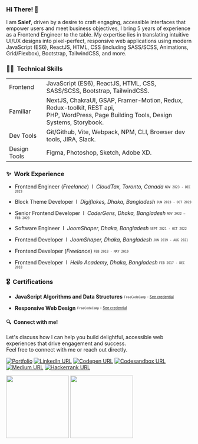 <!-- ![visitors](https://visitor-badge.glitch.me/badge?page_id=iamsief.iamsaief) -->

### Hi There! 👋&nbsp;  

I am **Saief**, driven by a desire to craft engaging, accessible interfaces that empower users and meet business objectives, I bring 5 years of experience as a Frontend Engineer to the table. My expertise lies in translating intuitive UI/UX designs into pixel-perfect, responsive web applications using modern JavaScript (ES6), ReactJS, HTML, CSS (including SASS/SCSS, Animations, Grid/Flexbox), Bootstrap, TailwindCSS, and more.


### 🧑‍💻&nbsp; Technical Skills
<table>
    <tr>
        <td>Frontend</td>
        <td>JavaScript (ES6), ReactJS, HTML, CSS, SASS/SCSS, Bootstrap, TailwindCSS.</td>
    </tr>
    <tr>
        <td>Familiar</td>
        <td>NextJS, ChakraUI, GSAP, Framer-Motion, Redux, Redux-toolkit, REST api, <br/> PHP, WordPress, Page Building Tools, Design Systems, Storybook.</td>
    </tr>
    <tr>
        <td>Dev Tools</td>
        <td>Git/Github, Vite, Webpack, NPM, CLI, Browser dev tools, JIRA, Slack.</td>
    </tr>
    <tr>
        <td>Design Tools</td>
        <td>Figma, Photoshop, Sketch, Adobe XD.</td>
    </tr>
</table>

### ✨&nbsp; Work Experience

- Frontend Engineer (_Freelance_) &nbsp;I&nbsp; _CloudTax, Toronto, Canada_ <sub><sup>`NOV 2023 - DEC 2023`</sup></sub>

- Block Theme Developer &nbsp;I&nbsp; _Digiflakes, Dhaka, Bangladesh_ <sub><sup>`JUN 2023 - OCT 2023`</sup></sub>

- Senior Frontend Developer &nbsp;I&nbsp; _CoderGens, Dhaka, Bangladesh_ <sub><sup>`NOV 2022 – FEB 2023`</sup></sub>

- Software Engineer &nbsp;I&nbsp; _JoomShaper, Dhaka, Bangladesh_ <sub><sup>`SEPT 2021 - OCT 2022`</sup></sub>

- Frontend Developer &nbsp;I&nbsp; _JoomShaper, Dhaka, Bangladesh_ <sub><sup>`JUN 2019 - AUG 2021`</sup></sub>

- Frontend Developer (_Freelance_) <sub><sup>`FEB 2018 - MAY 2019`</sup></sub>

- Frontend Developer &nbsp;I&nbsp; _Hello Academy, Dhaka, Bangladesh_ <sub><sup>`FEB 2017 - DEC 2018`</sup></sub>

### 🎖️&nbsp; Certifications

- **JavaScript Algorithms and Data Structures**  <sub><sup>`FreeCodeCamp` - [See credential](https://www.freecodecamp.org/certification/saiefalemon/javascript-algorithms-and-data-structures)</sup></sub>

- **Responsive Web Design**  <sup><sub>`FreeCodeCamp` - [See credential](https://www.freecodecamp.org/certification/saiefalemon/responsive-web-design)</sup></sub>

#### 🔍&nbsp; Connect with me!

Let's discuss how I can help you build delightful, accessible web experiences that drive engagement and success. <br/>
Feel free to connect with me or reach out directly.

<!--[![Gmail URL](https://img.shields.io/badge/social--badge?style=social&label=email&logo=gmail)](mailto:saiefalemon@gmail.com)-->
[![Portfolio](https://img.shields.io/badge/social--badge?style=social&label=🌐%20Portfolio)](https://iamsaief.com/)
[![LinkedIn URL](https://img.shields.io/badge/social--badge?style=social&label=LinkedIn&logo=linkedin)](https://www.linkedin.com/in/saiefalemon)
[![Codepen URL](https://img.shields.io/badge/social--badge?style=social&label=Codepen&logo=codepen)](https://www.codepen.io/iamsaief)
[![Codesandbox URL](https://img.shields.io/badge/social--badge?style=social&label=Codesandbox&logo=codesandbox)](https://codesandbox.io/u/iamsaief) 
[![Medium URL](https://img.shields.io/badge/social--badge?style=social&label=medium&logo=medium)](https://medium.com/@saiefalemon)
[![Hackerrank URL](https://img.shields.io/badge/social--badge?style=social&label=HackerRank&logo=hackerrank)](https://www.hackerrank.com/saiefalemon)

<div>
<img height="170em" src="https://github-readme-stats-sigma-five.vercel.app/api/top-langs/?username=iamsaief&exclude_repo=KNN-Image-Classification&show_icons=true&hide_border=true&layout=compact&langs_count=8&theme=tokyonight"/>
<img height="170em" src="https://github-readme-stats-sigma-five.vercel.app/api?username=iamsaief&show_icons=true&hide_border=true&&count_private=true&include_all_commits=true&theme=tokyonight" />
</div>
